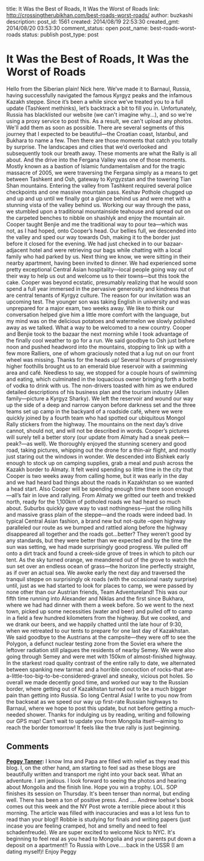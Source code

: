 title: It Was the Best of Roads, It Was the Worst of Roads
link: http://crossingtherubikhan.com/best-roads-worst-roads/
author: buzkashi
description: 
post_id: 1561
created: 2014/08/19 22:53:30
created_gmt: 2014/08/20 03:53:30
comment_status: open
post_name: best-roads-worst-roads
status: publish
post_type: post

# It Was the Best of Roads, It Was the Worst of Roads

Hello from the Siberian plain! Nick here. We’ve made it to Barnaul, Russia, having successfully navigated the famous Kyrgyz peaks and the infamous Kazakh steppe. Since it’s been a while since we’ve treated you to a full update (Tashkent methinks), let’s backtrack a bit to fill you in. Unfortunately, Russia has blacklisted our website (we can't imagine why...), and so we're using a proxy service to post this. As a result, we can't upload any photos. We'll add them as soon as possible. There are several segments of this journey that I expected to be beautiful—the Croatian coast, Istanbul, and Bukhara to name a few. Then there are those moments that catch you totally by surprise. The landscapes and cities that we’d overlooked and subsequently took our breath away. These moments are what the Rally is all about. And the drive into the Fergana Valley was one of those moments. Mostly known as a bastion of Islamic fundamentalism and for the tragic massacre of 2005, we were traversing the Fergana simply as a means to get between Tashkent and Osh, gateway to Kyrgyzstan and the towering Tian Shan mountains. Entering the valley from Tashkent required several police checkpoints and one massive mountain pass. Keshav Pothole chugged up and up and up until we finally got a glance behind us and were met with a stunning vista of the valley behind us. Working our way through the pass, we stumbled upon a traditional mountainside teahouse and spread out on the carpeted benches to nibble on shashlyk and enjoy the mountain air. Cooper taught Benjie and me the traditional way to pour tea—which was not, as I had hoped, onto Cooper’s head. Our bellies full, we descended into the valley and sped our way towards Osh, making it to the border just before it closed for the evening. We had just checked in to our bazaar-adjacent hotel and were retrieving our bags while chatting with a local family who had parked by us. Next thing we know, we were sitting in their nearby apartment, having been invited to dinner. We had experienced some pretty exceptional Central Asian hospitality—local people going way out of their way to help us out and welcome us to their towns—but this took the cake. Cooper was beyond ecstatic, presumably realizing that he would soon spend a full year immersed in the pervasive generosity and kindness that are central tenants of Kyrgyz culture. The reason for our invitation was an upcoming test. The younger son was taking English in university and was unprepared for a major exam, two weeks away. We like to think our conversation helped give him a little more comfort with the language, but my mind was on the delicious potatoes and watermelon we slowly polished away as we talked. What a way to be welcomed to a new country. Cooper and Benjie took to the bazaar the next morning while I took advantage of the finally cool weather to go for a run. We said goodbye to Osh just before noon and pushed headword into the mountains, stopping to link up with a few more Ralliers, one of whom graciously noted that a lug nut on our front wheel was missing. Thanks for the heads up! Several hours of progressively higher foothills brought us to an emerald blue reservoir with a swimming area and café. Needless to say, we stopped for a couple hours of swimming and eating, which culminated in the loquacious owner bringing forth a bottle of vodka to drink with us. The non-drivers toasted with him as we endured detailed descriptions of his business plan and the tourism industry (Allen family—picture a Kyrgyz Sharky). We left the reservoir and wound our way up the side of a deep and narrow canyon before darkness set and the three teams set up camp in the backyard of a roadside café, where we were quickly joined by a fourth team who had spotted our ubiquitous Mongol Rally stickers from the highway. The mountains on the next day’s drive cannot, should not, and will not be described in words. Cooper’s pictures will surely tell a better story (our update from Almaty had a sneak peek—peak?—as well). We thoroughly enjoyed the stunning scenery and good road, taking pictures, whipping out the drone for a thin-air flight, and mostly just staring out the windows in wonder. We descended into Bishkek early enough to stock up on camping supplies, grab a meal and push across the Kazakh border to Almaty. It felt weird spending so little time in the city that Cooper is two weeks away from calling home, but it was early in the day and we had heard bad things about the roads in Kazakhstan so we wanted a head start. Also Cooper will be spending enough time there soon enough—all’s fair in love and rallying. From Almaty we gritted our teeth and trekked north, ready for the 1,100km of potholed roads we had heard so much about. Suburbs quickly gave way to vast nothingness—just the rolling hills and massive grass plain of the steppe—and the roads were indeed bad. In typical Central Asian fashion, a brand new but not-quite –open highway paralleled our route as we bumped and rattled along before the highway disappeared all together and the roads got…better? They weren’t good by any standards, but they were better than we expected and by the time the sun was setting, we had made surprisingly good progress. We pulled off onto a dirt track and found a creek-side grove of trees in which to pitch our tent. As the sky turned orange, we meandered out of the grove to watch the sun set over an endless ocean of grass—the horizon line perfectly straight, as if over an actual sea. We awoke early the next day and traversed the tranquil steppe on surprisingly ok roads (with the occasional nasty surprise) until, just as we had started to look for places to camp, we were passed by none other than our Austrian friends, Team Adventureland! This was our fifth time running into Alexander and Niklas and the first since Bukhara, where we had had dinner with them a week before. So we went to the next town, picked up some necessities (water and beer) and pulled off to camp in a field a few hundred kilometers from the highway. But we cooked, and we drank our beers, and we happily chatted until the late hour of 9:30, when we retreated to our tents to prepare for one last day of Kazakhstan. We said goodbye to the Austrians at the campsite—they were off to see the Polygon, a defunct nuclear testing zone from the Soviet era where the leftover radiation still plagues the residents of nearby Semey. We were also going through Semey and were met with 150km of almost-finished highway. In the starkest road quality contrast of the entire rally to date, we alternated between spanking new tarmac and a horrible concoction of rocks-that are-a-little-too-big-to-be-considered-gravel and sneaky, vicious pot holes. So overall we made decently good time, and worked our way to the Russian border, where getting out of Kazakhstan turned out to be a much bigger pain than getting into Russia. So long Central Asia! I write to you now from the backseat as we speed our way up first-rate Russian highways to Barnaul, where we hope to post this update, but not before getting a much-needed shower. Thanks for indulging us by reading, writing and following our GPS map! Can’t wait to update you from Mongolia itself—aiming to reach the border tomorrow! It feels like the true rally is just beginning.

## Comments

**[Peggy Tanner](#3494 "2014-08-20 06:11:22"):** I know Ima and Papa are filled with relief as they read this blog. I, on the other hand, am starting to feel sad as these blogs are beautifully written and transport me right into your back seat. What an adventure. I am jealous. I look forward to seeing the photos and hearing about Mongolia and the finish line. Hope you win a trophy. LOL. SOP finishes its session on Thursday. It's been tenser than normal, but ending well. There has been a ton of positive press. And .... Andrew loehse's book comes out this week and the NY Post wrote a terrible piece about it this morning. The article was filled with inaccuracies and was a lot less fun to read than your blog!! Robbie is studying for finals and writing papers (just incase you are feeling cramped, hot and smelly and need to feel schadenfreude). We are super excited to welcome Nick to NYC. It's beginning to feel real as you head to Mongolia and your parents put down a deposit on a apartment!! To Russia with Love.....back in the USSR (I am dating myself)! Enjoy Peggy

